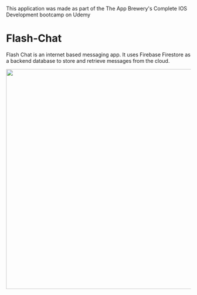 This application was made as part of the The App Brewery's Complete IOS Development bootcamp on Udemy

# Flash-Chat
Flash Chat is an internet based messaging app. It uses Firebase Firestore as a backend database to store and retrieve messages from the cloud. 

<p align="center">
  <img src=Flash%20Chat%20iOS13/FlashChatDemo.gif height="600">
</p>


  
